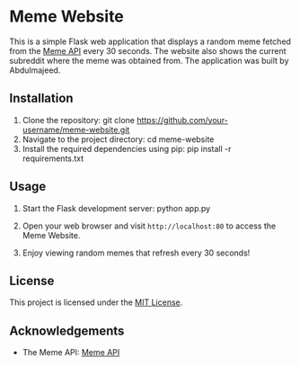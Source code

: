 # Meme Website

This is a simple Flask web application that displays a random meme fetched from the [Meme API](https://meme-api.com/gimme) every 30 seconds. The website also shows the current subreddit where the meme was obtained from. The application was built by Abdulmajeed.

## Installation

1. Clone the repository: git clone https://github.com/your-username/meme-website.git
2. Navigate to the project directory: cd meme-website
3. Install the required dependencies using pip: pip install -r requirements.txt



## Usage

1. Start the Flask development server: python app.py
   
2. Open your web browser and visit `http://localhost:80` to access the Meme Website.

3. Enjoy viewing random memes that refresh every 30 seconds!


## License

This project is licensed under the [MIT License](LICENSE).

## Acknowledgements

- The Meme API: [Meme API](https://meme-api.com/gimme)



